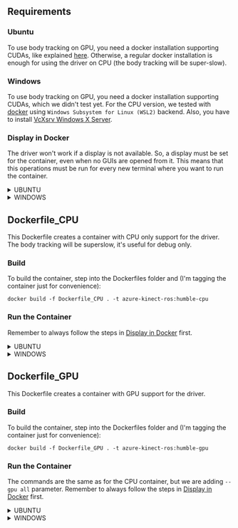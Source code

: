 ## Requirements
### Ubuntu
To use body tracking on GPU, you need a docker installation supporting CUDAs, like explained [here](https://linuxhint.com/use-nvidia-gpu-docker-containers-ubuntu-22-04-lts/).
Otherwise, a regular docker installation is enough for using the driver on CPU (the body tracking will be super-slow).

### Windows
To use body tracking on GPU, you need a docker installation supporting CUDAs, which we didn't test yet.
For the CPU version, we tested with [docker](https://docs.docker.com/desktop/windows/install/) using `Windows Subsystem for Linux (WSL2)` backend.
Also, you have to install [VcXsrv Windows X Server](https://sourceforge.net/projects/vcxsrv/). 

### Display in Docker
The driver won't work if a display is not available. So, a display must be set for the container, even when no GUIs are opened from it.
This means that this operations must be run for every new terminal where you want to run the container.
<details>
  <summary>UBUNTU</summary>

Simply run:
```
xhost +local:docker
```
Then launch the container as explained below.
</details>

<details>
  <summary>WINDOWS</summary>

1. Start XLaunch
2. Leave default settings and press `Next` (Multiple windows, Display number -1)
3. Leave default settings and press `Next` (Start no client)
4. Remove flag from `Native opengl` and press `Next`
5. Press `Finish`
Open a WSL terminal and launch the container as explained below:
</details>

## Dockerfile_CPU
This Dockerfile creates a container with CPU only support for the driver. The body tracking will be superslow, it's useful for debug only.

### Build
To build the container, step into the Dockerfiles folder and (I'm tagging the container just for convenience):
```
docker build -f Dockerfile_CPU . -t azure-kinect-ros:humble-cpu
```

### Run the Container
Remember to always follow the steps in [Display in Docker](#display-in-docker) first.

<details>
  <summary>UBUNTU</summary>

To check that everything works, you can run `k4aviewer` from the container.
Run:
```
docker run --privileged \
			--volume /tmp/.X11-unix:/tmp/.X11-unix:ro \
			-e DISPLAY=unix$DISPLAY \
			-it azure-kinect-ros:humble-cpu \
			k4aviewer
```
The viewer should open. You will get an error because the microphone does not work. If you need, you can make it work following [this steps](https://github.com/mviereck/x11docker/wiki/Container-sound:-ALSA-or-Pulseaudio#pulseaudio-with-shared-socket) and then running:
```
docker run --privileged \
			--volume /tmp/.X11-unix:/tmp/.X11-unix:ro \
			-e DISPLAY=unix$DISPLAY \
			--env PULSE_SERVER=unix:/tmp/pulseaudio.socket \
		    --env PULSE_COOKIE=/tmp/pulseaudio.cookie \
		    --volume /tmp/pulseaudio.socket:/tmp/pulseaudio.socket \
		    --volume /tmp/pulseaudio.client.conf:/etc/pulse/client.conf \
		    --user $(id -u):$(id -g) \
			-it azure-kinect-ros:humble-cpu \
			k4aviewer
```
If everything works (except the microphone), you can run the ROS driver. For all the available parameters, check the doc.
The following command will run the driver with body tracking enabled on CPU, so it will be super slow.
```
docker run --privileged \
			--volume /tmp/.X11-unix:/tmp/.X11-unix:ro \
			-e DISPLAY=unix$DISPLAY \
			-it azure-kinect-ros:humble-cpu \
			ros2 launch azure_kinect_ros_driver driver.launch.py body_tracking_enabled:=true body_tracking_cpu:=true rectify_images:=false
```
</details>

<details>
  <summary>WINDOWS</summary>

To check that everything works, you can run `k4aviewer` from the container.
Run:
```
docker run --privileged \
			--volume /tmp/.X11-unix:/tmp/.X11-unix:ro \
			-e DISPLAY=host.docker.internal:0.0 \
			-e QT_X11_NO_MITSHM=1 \
			-it azure-kinect-ros:humble-cpu \
			k4aviewer
```
If everything works (except the microphone), you can run the ROS driver. For all the available parameters, check the doc.
The following command will run the driver with body tracking enabled on CPU, so it will be super slow.
```
docker run --privileged \
			--volume /tmp/.X11-unix:/tmp/.X11-unix:ro \
			-e DISPLAY=host.docker.internal:0.0 \
			-e QT_X11_NO_MITSHM=1 \
			-it azure-kinect-ros:humble-cpu \
			ros2 launch azure_kinect_ros_driver driver.launch.py body_tracking_enabled:=true body_tracking_cpu:=true rectify_images:=false
```
</details>

## Dockerfile_GPU
This Dockerfile creates a container with GPU support for the driver.

### Build
To build the container, step into the Dockerfiles folder and (I'm tagging the container just for convenience):
```
docker build -f Dockerfile_GPU . -t azure-kinect-ros:humble-gpu
```

### Run the Container
The commands are the same as for the CPU container, but we are adding `--gpu all` parameter.
Remember to always follow the steps in [Display in Docker](#display-in-docker) first.

<details>
  <summary>UBUNTU</summary>

To check that everything works, you can run `k4aviewer` from the container.
Run:
```
docker run --privileged \
			--gpus all \
			--volume /tmp/.X11-unix:/tmp/.X11-unix:ro \
			-e DISPLAY=unix$DISPLAY \
			-it azure-kinect-ros:humble-gpu \
			k4aviewer
```
The viewer should open. You will get an error because the microphone does not work. If you need, you can make it work following [this steps](https://github.com/mviereck/x11docker/wiki/Container-sound:-ALSA-or-Pulseaudio#pulseaudio-with-shared-socket) and then running:
```
docker run --privileged \
			--gpus all \
			--volume /tmp/.X11-unix:/tmp/.X11-unix:ro \
			-e DISPLAY=unix$DISPLAY \
			--env PULSE_SERVER=unix:/tmp/pulseaudio.socket \
		    --env PULSE_COOKIE=/tmp/pulseaudio.cookie \
		    --volume /tmp/pulseaudio.socket:/tmp/pulseaudio.socket \
		    --volume /tmp/pulseaudio.client.conf:/etc/pulse/client.conf \
		    --user $(id -u):$(id -g) \
			-it azure-kinect-ros:humble-gpu \
			k4aviewer
```
If everything works (except the microphone), you can run the ROS driver. For all the available parameters, check the doc.
The following command will run the driver with body tracking enabled on GPU.
```
docker run --privileged \
			--gpus all \
			--volume /tmp/.X11-unix:/tmp/.X11-unix:ro \
			-e DISPLAY=unix$DISPLAY \
			-it azure-kinect-ros:humble-GPU \
			ros2 launch azure_kinect_ros_driver driver.launch.py body_tracking_enabled:=true body_tracking_cpu:=false rectify_images:=false
```
</details>

<details>
  <summary>WINDOWS</summary>

Run:
```
docker run --privileged \
			--gpus all
			--volume /tmp/.X11-unix:/tmp/.X11-unix:ro \
			-e DISPLAY=host.docker.internal:0.0 \
			-e QT_X11_NO_MITSHM=1 \
			-it azure-kinect-ros:humble-gpu \
			k4aviewer
```
If everything works (except the microphone), you can run the ROS driver. For all the available parameters, check the doc.
The following command will run the driver with body tracking enabled on GPU.
```
docker run --privileged \
			--gpus all \
			--volume /tmp/.X11-unix:/tmp/.X11-unix:ro \
			-e DISPLAY=host.docker.internal:0.0 \
			-e QT_X11_NO_MITSHM=1 \
			-it azure-kinect-ros:humble-gpu \
			ros2 launch azure_kinect_ros_driver driver.launch.py body_tracking_enabled:=true body_tracking_cpu:=false rectify_images:=false
```
</details>